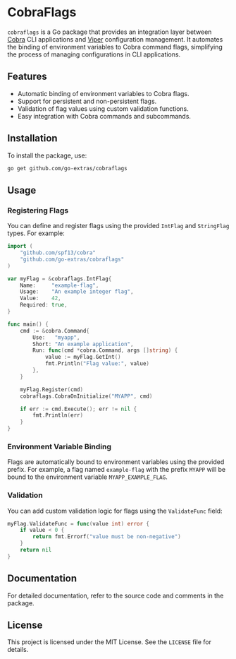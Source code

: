# CobraFlags

`cobraflags` is a Go package that provides an integration layer between [Cobra](https://github.com/spf13/cobra)
CLI applications and [Viper](https://github.com/spf13/viper) configuration management. It automates the binding
of environment variables to Cobra command flags, simplifying the process of managing configurations in CLI applications.

## Features

- Automatic binding of environment variables to Cobra flags.
- Support for persistent and non-persistent flags.
- Validation of flag values using custom validation functions.
- Easy integration with Cobra commands and subcommands.

## Installation

To install the package, use:

```bash
go get github.com/go-extras/cobraflags
```

## Usage

### Registering Flags

You can define and register flags using the provided `IntFlag` and `StringFlag` types. For example:

```go
import (
	"github.com/spf13/cobra"
	"github.com/go-extras/cobraflags"
)

var myFlag = &cobraflags.IntFlag{
	Name:     "example-flag",
	Usage:    "An example integer flag",
	Value:    42,
	Required: true,
}

func main() {
	cmd := &cobra.Command{
		Use:   "myapp",
		Short: "An example application",
		Run: func(cmd *cobra.Command, args []string) {
			value := myFlag.GetInt()
			fmt.Println("Flag value:", value)
		},
	}

	myFlag.Register(cmd)
	cobraflags.CobraOnInitialize("MYAPP", cmd)

	if err := cmd.Execute(); err != nil {
		fmt.Println(err)
	}
}
```

### Environment Variable Binding

Flags are automatically bound to environment variables using the provided prefix. For example,
a flag named `example-flag` with the prefix `MYAPP` will be bound to the environment variable `MYAPP_EXAMPLE_FLAG`.

### Validation

You can add custom validation logic for flags using the `ValidateFunc` field:

```go
myFlag.ValidateFunc = func(value int) error {
	if value < 0 {
		return fmt.Errorf("value must be non-negative")
	}
	return nil
}
```

## Documentation

For detailed documentation, refer to the source code and comments in the package.

## License

This project is licensed under the MIT License. See the `LICENSE` file for details.
